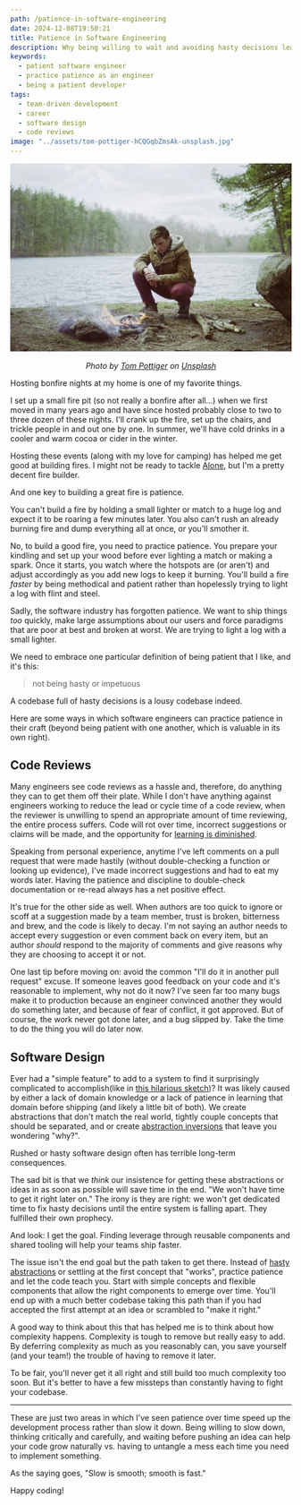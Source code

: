 ```yaml
---
path: /patience-in-software-engineering
date: 2024-12-08T19:50:21
title: Patience in Software Engineering
description: Why being willing to wait and avoiding hasty decisions leads to better software.
keywords:
  - patient software engineer
  - practice patience as an engineer
  - being a patient developer
tags:
  - team-driven development
  - career
  - software design
  - code reviews
image: "../assets/tom-pottiger-hCQGqbZmsAk-unsplash.jpg" 
---
```


<center>

![](../assets/tom-pottiger-hCQGqbZmsAk-unsplash.jpg)

<span class="credit">

<i> 
    
Photo by <a href="https://unsplash.com/@tompottiger?utm_content=creditCopyText&utm_medium=referral&utm_source=unsplash">Tom Pottiger</a> on <a href="https://unsplash.com/photos/a-man-sitting-next-to-a-campfire-near-a-lake-hCQGqbZmsAk?utm_content=creditCopyText&utm_medium=referral&utm_source=unsplash">Unsplash</a>
      
</i>

</span>

</center>

Hosting bonfire nights at my home is one of my favorite things.

I set up a small fire pit (so not really a bonfire after all...) when we first moved in many years ago and have since hosted probably close to two to three dozen of these nights. I'll crank up the fire, set up the chairs, and trickle people in and out one by one. In summer, we'll have cold drinks in a cooler and warm cocoa or cider in the winter.

Hosting these events (along with my love for camping) has helped me get good at building fires. I might not be ready to tackle [Alone](https://dangoslen.me/blog/pick-the-right-tools/), but I'm a pretty decent fire builder.

And one key to building a great fire is patience. 

You can't build a fire by holding a small lighter or match to a huge log and expect it to be roaring a few minutes later. You also can't rush an already burning fire and dump everything all at once, or you'll smother it. 

No, to build a good fire, you need to practice patience. You prepare your kindling and set up your wood before ever lighting a match or making a spark. Once it starts, you watch where the hotspots are (or aren't) and adjust accordingly as you add new logs to keep it burning. You'll build a fire _faster_ by being methodical and patient rather than hopelessly trying to light a log with flint and steel.  

Sadly, the software industry has forgotten patience. We want to ship things _too_ quickly, make large assumptions about our users and force paradigms that are poor at best and broken at worst. We are trying to light a log with a small lighter.

We need to embrace one particular definition of being patient that I like, and it's this:

> not being hasty or impetuous

A codebase full of hasty decisions is a lousy codebase indeed.

Here are some ways in which software engineers can practice patience in their craft (beyond being patient with one another, which is valuable in its own right).

## Code Reviews

Many engineers see code reviews as a hassle and, therefore, do anything they can to get them off their plate. While I don't have anything against engineers working to reduce the lead or cycle time of a code review, when the reviewer is unwilling to spend an appropriate amount of time reviewing, the entire process suffers. Code will rot over time, incorrect suggestions or claims will be made, and the opportunity for [learning is diminished](https://dangoslen.me/blog/whats-the-point-to-code-reviews-anyway/). 

Speaking from personal experience, anytime I've left comments on a pull request that were made hastily (without double-checking a function or looking up evidence), I've made incorrect suggestions and had to eat my words later. Having the patience and discipline to double-check documentation or re-read always has a net positive effect.

It's true for the other side as well. When authors are too quick to ignore or scoff at a suggestion made by a team member, trust is broken, bitterness and brew, and the code is likely to decay. I'm not saying an author needs to accept every suggestion or even comment back on every item, but an author _should_ respond to the majority of comments and give reasons why they are choosing to accept it or not. 

One last tip before moving on: avoid the common "I'll do it in another pull request" excuse. If someone leaves good feedback on your code and it's reasonable to implement, why not do it now? I've seen far too many bugs make it to production because an engineer convinced another they would do something later, and because of fear of conflict, it got approved. But of course, the work never got done later, and a bug slipped by. Take the time to do the thing you will do later now.

## Software Design

Ever had a "simple feature" to add to a system to find it surprisingly complicated to accomplish(like in [this hilarious sketch](https://www.youtube.com/watch?v=y8OnoxKotPQ))? It was likely caused by either a lack of domain knowledge or a lack of patience in learning that domain before shipping (and likely a little bit of both). We create abstractions that don't match the real world, tightly couple concepts that should be separated, and or create [abstraction inversions](https://en.wikipedia.org/wiki/Abstraction_inversion) that leave you wondering "why?".  

Rushed or hasty software design often has terrible long-term consequences. 

The sad bit is that we _think_ our insistence for getting these abstractions or ideas in as soon as possible will save time in the end. "We won't have time to get it right later on." The irony is they are right: we won't get dedicated time to fix hasty decisions until the entire system is falling apart. They fulfilled their own prophecy.

And look: I get the goal. Finding leverage through reusable components and shared tooling will help your teams ship faster. 

The issue isn't the end goal but the path taken to get there. Instead of [hasty abstractions](https://dangoslen.me/blog/why-simple-code-is-better-than-reusable-code/) or settling at the first concept that "works", practice patience and let the code teach you. Start with simple concepts and flexible components that allow the right components to emerge over time. You'll end up with a much better codebase taking this path than if you had accepted the first attempt at an idea or scrambled to "make it right."

A good way to think about this that has helped me is to think about how complexity happens. Complexity is tough to remove but really easy to add. By deferring complexity as much as you reasonably can, you save yourself (and your team!) the trouble of having to remove it later. 

To be fair, you'll never get it all right and still build too much complexity too soon. But it's better to have a few missteps than constantly having to fight your codebase.

---

These are just two areas in which I've seen patience over time speed up the development process rather than slow it down. Being willing to slow down, thinking critically and carefully, and waiting before pushing an idea can help your code grow naturally vs. having to untangle a mess each time you need to implement something.

As the saying goes, "Slow is smooth; smooth is fast."

Happy coding!

